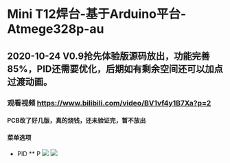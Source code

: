 # Mini T12焊台-基于Arduino平台-Atmege328p-au
## 2020-10-24 V0.9抢先体验版源码放出，功能完善85%，PID还需要优化，后期如有剩余空间还可以加点过渡动画。
### 观看视频 https://www.bilibili.com/video/BV1vf4y1B7Xa?p=2
#### PCB改了好几版，真的烧钱，还未验证完，暂不放出
#### 菜单选项
* PID
** P
![](https://github.com/jie326513988/mini-T12/blob/main/Picture/1.jpg)
![](https://github.com/jie326513988/mini-T12/blob/main/Picture/2.JPG)
